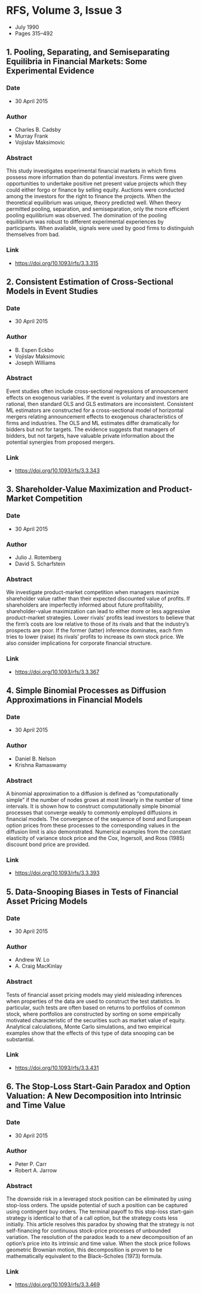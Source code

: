 # RFS, Volume 3, Issue 3
- July 1990
- Pages 315–492

## 1. Pooling, Separating, and Semiseparating Equilibria in Financial Markets: Some Experimental Evidence
### Date
- 30 April 2015
### Author
- Charles B. Cadsby
- Murray Frank
- Vojislav Maksimovic
### Abstract
This study investigates experimental financial markets in which firms possess more information than do potential investors. Firms were given opportunities to undertake positive net present value projects which they could either forgo or finance by selling equity. Auctions were conducted among the investors for the right to finance the projects. When the theoretical equilibrium was unique, theory predicted well. When theory permitted pooling, separation, and semiseparation, only the more efficient pooling equilibrium was observed. The domination of the pooling equilibrium was robust to different experimental experiences by participants. When available, signals were used by good firms to distinguish themselves from bad.
### Link
- https://doi.org/10.1093/rfs/3.3.315

## 2. Consistent Estimation of Cross-Sectional Models in Event Studies
### Date
- 30 April 2015
### Author
- B. Espen Eckbo
- Vojislav Maksimovic
- Joseph Williams
### Abstract
Event studies often include cross-sectional regressions of announcement effects on exogenous variables. If the event is voluntary and investors are rational, then standard OLS and GLS estimators are inconsistent. Consistent ML estimators are constructed for a cross-sectional model of horizontal mergers relating announcement effects to exogenous characteristics of firms and industries. The OLS and ML estimates differ dramatically for bidders but not for targets. The evidence suggests that managers of bidders, but not targets, have valuable private information about the potential synergies from proposed mergers.
### Link
- https://doi.org/10.1093/rfs/3.3.343

## 3. Shareholder-Value Maximization and Product-Market Competition
### Date
- 30 April 2015
### Author
- Julio J. Rotemberg
- David S. Scharfstein
### Abstract
We investigate product-market competition when managers maximize shareholder value rather than their expected discounted value of profits. If shareholders are imperfectly informed about future profitability, shareholder-value maximization can lead to either more or less aggressive product-market strategies. Lower rivals’ profits lead investors to believe that the firm’s costs are low relative to those of its rivals and that the industry’s prospects are poor. If the former (latter) inference dominates, each firm tries to lower (raise) its rivals’ profits to increase its own stock price. We also consider implications for corporate financial structure.
### Link
- https://doi.org/10.1093/rfs/3.3.367

## 4. Simple Binomial Processes as Diffusion Approximations in Financial Models
### Date
- 30 April 2015
### Author
- Daniel B. Nelson
- Krishna Ramaswamy
### Abstract
A binomial approximation to a diffusion is defined as “computationally simple” if the number of nodes grows at most linearly in the number of time intervals. It is shown how to construct computationally simple binomial processes that converge weakly to commonly employed diffusions in financial models. The convergence of the sequence of bond and European option prices from these processes to the corresponding values in the diffusion limit is also demonstrated. Numerical examples from the constant elasticity of variance stock price and the Cox, Ingersoll, and Ross (1985) discount bond price are provided.
### Link
- https://doi.org/10.1093/rfs/3.3.393

## 5. Data-Snooping Biases in Tests of Financial Asset Pricing Models
### Date
- 30 April 2015
### Author
- Andrew W. Lo
- A. Craig MacKinlay
### Abstract
Tests of financial asset pricing models may yield misleading inferences when properties of the data are used to construct the test statistics. In particular, such tests are often based on returns to portfolios of common stock, where portfolios are constructed by sorting on some empirically motivated characteristic of the securities such as market value of equity. Analytical calculations, Monte Carlo simulations, and two empirical examples show that the effects of this type of data snooping can be substantial.
### Link
- https://doi.org/10.1093/rfs/3.3.431

## 6. The Stop-Loss Start-Gain Paradox and Option Valuation: A New Decomposition into Intrinsic and Time Value
### Date
- 30 April 2015
### Author
- Peter P. Carr
- Robert A. Jarrow
### Abstract
The downside risk in a leveraged stock position can be eliminated by using stop-loss orders. The upside potential of such a position can be captured using contingent buy orders. The terminal payoff to this stop-loss start-gain strategy is identical to that of a call option, but the strategy costs less initially. This article resolves this paradox by showing that the strategy is not self-financing for continuous stock-price processes of unbounded variation. The resolution of the paradox leads to a new decomposition of an option’s price into its intrinsic and time value. When the stock price follows geometric Brownian motion, this decomposition is proven to be mathematically equivalent to the Black–Scholes (1973) formula.
### Link
- https://doi.org/10.1093/rfs/3.3.469

